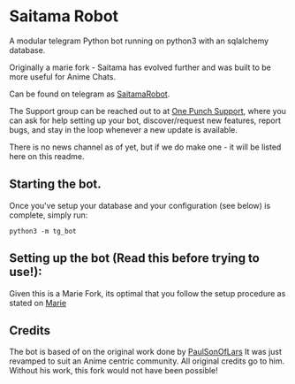 # Saitama Robot
A modular telegram Python bot running on python3 with an sqlalchemy database.

Originally a marie fork - Saitama has evolved further and was built to be more useful for Anime Chats. 

Can be found on telegram as [SaitamaRobot](https://t.me/SaitamaRobot).

The Support group can be reached out to at [One Punch Support](https://t.me/OnePunchSupport), where you can ask for help setting up your bot, discover/request new features, report bugs, and stay in the loop whenever a new update is available. 

There is no news channel as of yet, but if we do make one - it will be listed here on this readme. 

## Starting the bot.

Once you've setup your database and your configuration (see below) is complete, simply run:

`python3 -m tg_bot`

## Setting up the bot (Read this before trying to use!):
Given this is a Marie Fork, its optimal that you follow the setup procedure as stated on [Marie](https://github.com/PaulSonOfLars/tgbot/blob/master/README.md)

## Credits
The bot is based of on the original work done by [PaulSonOfLars](https://github.com/PaulSonOfLars)
It was just revamped to suit an Anime centric community. All original credits go to him. Without his work, this fork would not have been possible!
